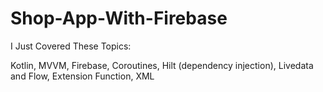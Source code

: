 # Shop-App-With-Firebase

I Just Covered These Topics:

Kotlin,
MVVM,
Firebase,
Coroutines,
Hilt (dependency injection),
Livedata and Flow,
Extension Function,
XML
